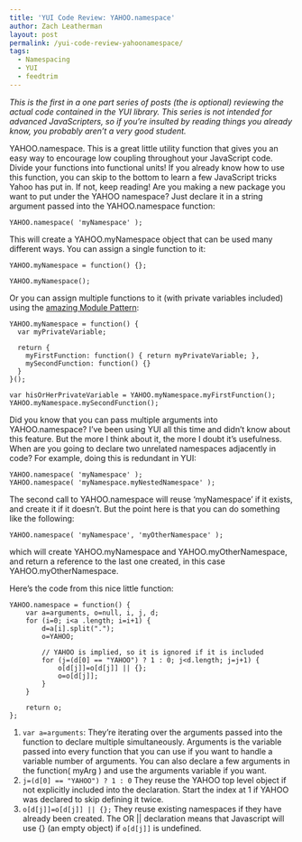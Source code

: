 ```yaml
---
title: 'YUI Code Review: YAHOO.namespace'
author: Zach Leatherman
layout: post
permalink: /yui-code-review-yahoonamespace/
tags:
  - Namespacing
  - YUI
  - feedtrim
---
```


*This is the first in a one part series of posts (the is optional) reviewing the actual code contained in the YUI library. This series is not intended for advanced JavaScripters, so if you’re insulted by reading things you already know, you probably aren’t a very good student.*

YAHOO.namespace. This is a great little utility function that gives you an easy way to encourage low coupling throughout your JavaScript code. Divide your functions into functional units! If you already know how to use this function, you can skip to the bottom to learn a few JavaScript tricks Yahoo has put in. If not, keep reading! Are you making a new package you want to put under the YAHOO namespace? Just declare it in a string argument passed into the YAHOO.namespace function:

    YAHOO.namespace( 'myNamespace' );

This will create a YAHOO.myNamespace object that can be used many different ways. You can assign a single function to it:

    YAHOO.myNamespace = function() {};
     
    YAHOO.myNamespace();

Or you can assign multiple functions to it (with private variables included) using the [amazing Module Pattern][1]:

 [1]: http://yuiblog.com/blog/2007/06/12/module-pattern/

    YAHOO.myNamespace = function() {
      var myPrivateVariable;
     
      return {
        myFirstFunction: function() { return myPrivateVariable; },
        mySecondFunction: function() {}
      }
    }();
     
    var hisOrHerPrivateVariable = YAHOO.myNamespace.myFirstFunction();
    YAHOO.myNamespace.mySecondFunction();

Did you know that you can pass multiple arguments into YAHOO.namespace? I’ve been using YUI all this time and didn’t know about this feature. But the more I think about it, the more I doubt it’s usefulness. When are you going to declare two unrelated namespaces adjacently in code? For example, doing this is redundant in YUI:

    YAHOO.namespace( 'myNamespace' );
    YAHOO.namespace( 'myNamespace.myNestedNamespace' );

The second call to YAHOO.namespace will reuse ‘myNamespace’ if it exists, and create it if it doesn’t. But the point here is that you can do something like the following:

    YAHOO.namespace( 'myNamespace', 'myOtherNamespace' );

which will create YAHOO.myNamespace and YAHOO.myOtherNamespace, and return a reference to the last one created, in this case YAHOO.myOtherNamespace.

Here’s the code from this nice little function:

    YAHOO.namespace = function() {
        var a=arguments, o=null, i, j, d;
        for (i=0; i<a .length; i=i+1) {
            d=a[i].split(".");
            o=YAHOO;
     
            // YAHOO is implied, so it is ignored if it is included
            for (j=(d[0] == "YAHOO") ? 1 : 0; j<d.length; j=j+1) {
                o[d[j]]=o[d[j]] || {};
                o=o[d[j]];
            }
        }
     
        return o;
    };

1. `var a=arguments`: They’re iterating over the arguments passed into the function to declare multiple simultaneously. Arguments is the variable passed into every function that you can use if you want to handle a variable number of arguments. You can also declare a few arguments in the function( myArg ) and use the arguments variable if you want.
1. `j=(d[0] == "YAHOO") ? 1 : 0` They reuse the YAHOO top level object if not explicitly included into the declaration. Start the index at 1 if YAHOO was declared to skip defining it twice.
1. `o[d[j]]=o[d[j]] || {};` They reuse existing namespaces if they have already been created. The OR || declaration means that Javascript will use {} (an empty object) if `o[d[j]]` is undefined.

